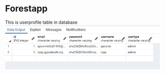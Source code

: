 # Forestapp
This is userprofile table in database<br>
<img src="https://github.com/vijaygrg27/Forestapp/blob/main/Capture.PNG"/>
